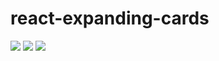 # react-expanding-cards

<img src="react-expanding-cards/react-expanding-cards-app/gitImg/img1.png">
<img src="react-expanding-cards/react-expanding-cards-app/gitImg/img2.png">
<img src="react-expanding-cards/react-expanding-cards-app/gitImg/img3.png">
